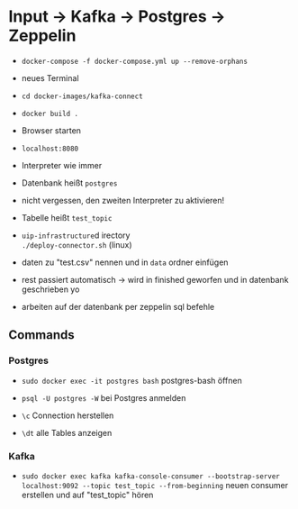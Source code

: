 # Input -> Kafka -> Postgres -> Zeppelin

- ```docker-compose -f docker-compose.yml up --remove-orphans``` 
- neues Terminal
- ``` cd docker-images/kafka-connect ```
- ```docker build .```
- Browser starten
- `localhost:8080`
- Interpreter wie immer
- Datenbank heißt `postgres`
- nicht vergessen, den zweiten Interpreter zu aktivieren!
- Tabelle heißt `test_topic`


- `uip-infrastructure`d irectory  
``` ./deploy-connector.sh ``` (linux) 

- daten zu "test.csv" nennen und in `data` ordner einfügen

- rest passiert automatisch -> wird in finished geworfen und in datenbank geschrieben yo

- arbeiten auf der datenbank per zeppelin sql befehle 



## Commands

### Postgres

* `sudo docker exec -it postgres bash` postgres-bash öffnen 

* `psql -U postgres -W`  bei Postgres anmelden

* `\c` Connection herstellen

* `\dt` alle Tables anzeigen


###  Kafka
* `sudo docker exec kafka kafka-console-consumer --bootstrap-server localhost:9092 --topic test_topic --from-beginning` neuen consumer erstellen und auf "test_topic" hören


